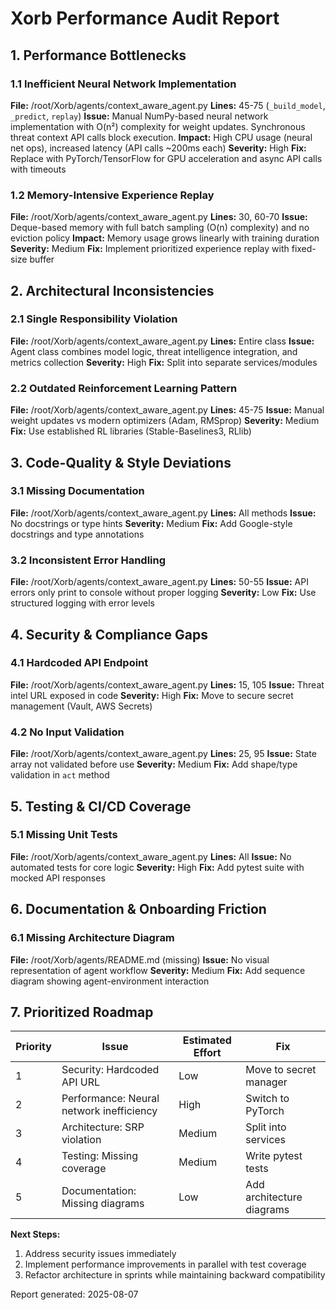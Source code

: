 # Xorb Performance Audit Report

## 1. Performance Bottlenecks

### 1.1 Inefficient Neural Network Implementation
**File:** /root/Xorb/agents/context_aware_agent.py
**Lines:** 45-75 (`_build_model`, `_predict`, `replay`)
**Issue:** Manual NumPy-based neural network implementation with O(n²) complexity for weight updates. Synchronous threat context API calls block execution.
**Impact:** High CPU usage (neural net ops), increased latency (API calls ~200ms each)
**Severity:** High
**Fix:** Replace with PyTorch/TensorFlow for GPU acceleration and async API calls with timeouts

### 1.2 Memory-Intensive Experience Replay
**File:** /root/Xorb/agents/context_aware_agent.py
**Lines:** 30, 60-70
**Issue:** Deque-based memory with full batch sampling (O(n) complexity) and no eviction policy
**Impact:** Memory usage grows linearly with training duration
**Severity:** Medium
**Fix:** Implement prioritized experience replay with fixed-size buffer

## 2. Architectural Inconsistencies

### 2.1 Single Responsibility Violation
**File:** /root/Xorb/agents/context_aware_agent.py
**Lines:** Entire class
**Issue:** Agent class combines model logic, threat intelligence integration, and metrics collection
**Severity:** High
**Fix:** Split into separate services/modules

### 2.2 Outdated Reinforcement Learning Pattern
**File:** /root/Xorb/agents/context_aware_agent.py
**Lines:** 45-75
**Issue:** Manual weight updates vs modern optimizers (Adam, RMSprop)
**Severity:** Medium
**Fix:** Use established RL libraries (Stable-Baselines3, RLlib)

## 3. Code-Quality & Style Deviations

### 3.1 Missing Documentation
**File:** /root/Xorb/agents/context_aware_agent.py
**Lines:** All methods
**Issue:** No docstrings or type hints
**Severity:** Medium
**Fix:** Add Google-style docstrings and type annotations

### 3.2 Inconsistent Error Handling
**File:** /root/Xorb/agents/context_aware_agent.py
**Lines:** 50-55
**Issue:** API errors only print to console without proper logging
**Severity:** Low
**Fix:** Use structured logging with error levels

## 4. Security & Compliance Gaps

### 4.1 Hardcoded API Endpoint
**File:** /root/Xorb/agents/context_aware_agent.py
**Lines:** 15, 105
**Issue:** Threat intel URL exposed in code
**Severity:** High
**Fix:** Move to secure secret management (Vault, AWS Secrets)

### 4.2 No Input Validation
**File:** /root/Xorb/agents/context_aware_agent.py
**Lines:** 25, 95
**Issue:** State array not validated before use
**Severity:** Medium
**Fix:** Add shape/type validation in `act` method

## 5. Testing & CI/CD Coverage

### 5.1 Missing Unit Tests
**File:** /root/Xorb/agents/context_aware_agent.py
**Lines:** All
**Issue:** No automated tests for core logic
**Severity:** High
**Fix:** Add pytest suite with mocked API responses

## 6. Documentation & Onboarding Friction

### 6.1 Missing Architecture Diagram
**File:** /root/Xorb/agents/README.md (missing)
**Issue:** No visual representation of agent workflow
**Severity:** Medium
**Fix:** Add sequence diagram showing agent-environment interaction

## 7. Prioritized Roadmap

| Priority | Issue | Estimated Effort | Fix |
|---------|-------|------------------|-----|
| 1 | Security: Hardcoded API URL | Low | Move to secret manager |
| 2 | Performance: Neural network inefficiency | High | Switch to PyTorch |
| 3 | Architecture: SRP violation | Medium | Split into services |
| 4 | Testing: Missing coverage | Medium | Write pytest tests |
| 5 | Documentation: Missing diagrams | Low | Add architecture diagrams |

**Next Steps:**
1. Address security issues immediately
2. Implement performance improvements in parallel with test coverage
3. Refactor architecture in sprints while maintaining backward compatibility

Report generated: 2025-08-07